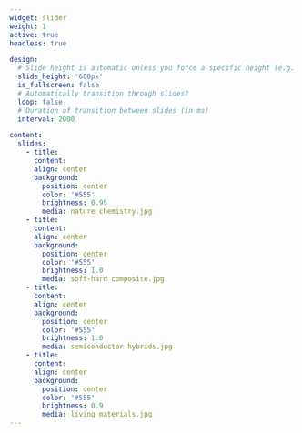 ```yaml
---
widget: slider
weight: 1
active: true
headless: true

design:
  # Slide height is automatic unless you force a specific height (e.g. '400px')
  slide_height: '600px'
  is_fullscreen: false
  # Automatically transition through slides?
  loop: false
  # Duration of transition between slides (in ms)
  interval: 2000

content:
  slides:
    - title: 
      content: 
      align: center
      background:
        position: center
        color: '#555'
        brightness: 0.95
        media: nature chemistry.jpg     
    - title: 
      content: 
      align: center
      background:
        position: center
        color: '#555'
        brightness: 1.0
        media: soft-hard composite.jpg        
    - title: 
      content: 
      align: center
      background:
        position: center
        color: '#555'
        brightness: 1.0
        media: semiconductor hybrids.jpg        
    - title: 
      content: 
      align: center
      background:
        position: center
        color: '#555'
        brightness: 0.9
        media: living materials.jpg
---
```

